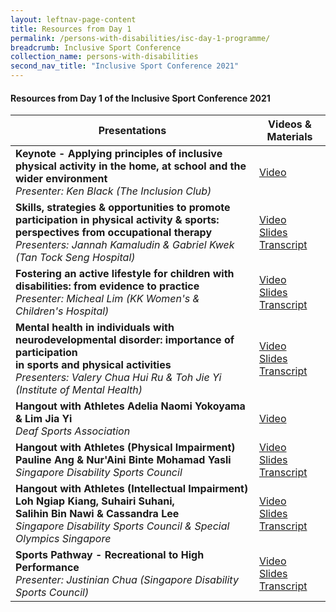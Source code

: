 ```yaml
---
layout: leftnav-page-content
title: Resources from Day 1
permalink: /persons-with-disabilities/isc-day-1-programme/
breadcrumb: Inclusive Sport Conference
collection_name: persons-with-disabilities
second_nav_title: "Inclusive Sport Conference 2021"
---
```


#### Resources from Day 1 of the Inclusive Sport Conference 2021


| Presentations | Videos & Materials |
| ---- | ---- |          
**Keynote - Applying principles of inclusive physical activity in the home, at school and the wider environment**<br>*Presenter: Ken Black (The Inclusion Club)* | [Video](https://www.youtube.com/watch?v=bOKXQj6MfC4&list=PLq_iyD5SmqtbG9RGam919OstsmGcF6iB2&index=2)
**Skills, strategies & opportunities to promote participation in physical activity & sports:<br>perspectives from occupational therapy**<br>*Presenters: Jannah Kamaludin & Gabriel Kwek (Tan Tock Seng Hospital)* | [Video](https://www.youtube.com/watch?v=_mljiapm6X0&list=PLq_iyD5SmqtbG9RGam919OstsmGcF6iB2&index=4)<br><a href="/misc/slides_1.pdf">Slides</a><br><a href="/misc/transcript_1.pdf">Transcript</a>
**Fostering an active lifestyle for children with disabilities: from evidence to practice**<br>*Presenter: Micheal Lim (KK Women's & Children's Hospital)* | [Video](https://www.youtube.com/watch?v=iObjcmBysys&list=PLq_iyD5SmqtbG9RGam919OstsmGcF6iB2&index=5)<br><a href="/misc/slides_2.pdf">Slides</a><br><a href="/misc/transcript_2.pdf">Transcript</a> 
**Mental health in individuals with neurodevelopmental disorder: importance of participation<br>in sports and physical activities**<br>*Presenters: Valery Chua Hui Ru & Toh Jie Yi (Institute of Mental Health)* | [Video](https://www.youtube.com/watch?v=br6NQPuRlzo&list=PLq_iyD5SmqtbG9RGam919OstsmGcF6iB2&index=4)<br><a href="/misc/slides_3.pdf">Slides</a><br><a href="/misc/transcript_3.pdf">Transcript</a>
**Hangout with Athletes Adelia Naomi Yokoyama & Lim Jia Yi**<br>*Deaf Sports Association* | [Video](https://www.youtube.com/watch?v=Isk-DDaDRKM&list=PLq_iyD5SmqtbG9RGam919OstsmGcF6iB2&index=5) 
**Hangout with Athletes (Physical Impairment) Pauline Ang & Nur'Aini Binte Mohamad Yasli**<br>*Singapore Disability Sports Council* | [Video](https://www.youtube.com/watch?v=_MlcOtIEy7M&list=PLq_iyD5SmqtbG9RGam919OstsmGcF6iB2&index=5)<br><a href="/misc/slides_4.pdf">Slides</a><br><a href="/misc/transcript_4.pdf">Transcript</a>
**Hangout with Athletes (Intellectual Impairment) Loh Ngiap Kiang, Suhairi Suhani,<br>Salihin Bin Nawi & Cassandra Lee**<br>*Singapore Disability Sports Council & Special Olympics Singapore* | [Video](https://www.youtube.com/watch?v=TPia1DnAavw&list=PLq_iyD5SmqtbG9RGam919OstsmGcF6iB2&index=6)<br><a href="/misc/slides_5.pdf">Slides</a><br><a href="/misc/transcript_5.pdf">Transcript</a>
**Sports Pathway - Recreational to High Performance**<br>*Presenter: Justinian Chua (Singapore Disability Sports Council)* | [Video](https://www.youtube.com/watch?v=qGtsec3MQ60&list=PLq_iyD5SmqtbG9RGam919OstsmGcF6iB2&index=7)<br><a href="/misc/slides_6.pdf">Slides</a><br><a href="/misc/transcript_6.pdf">Transcript</a>

